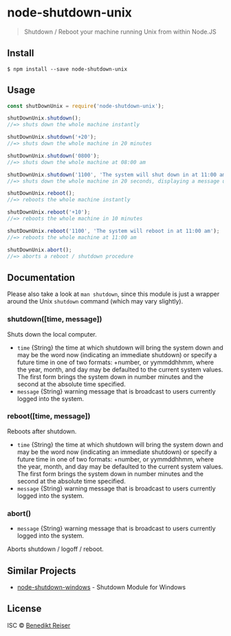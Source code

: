 # node-shutdown-unix

> Shutdown / Reboot your machine running Unix from within Node.JS

## Install

```
$ npm install --save node-shutdown-unix
```

## Usage

```js
const shutDownUnix = require('node-shutdown-unix');

shutDownUnix.shutdown();
//=> shuts down the whole machine instantly

shutDownUnix.shutdown('+20');
//=> shuts down the whole machine in 20 minutes

shutDownUnix.shutdown('0800');
//=> shuts down the whole machine at 08:00 am

shutDownUnix.shutdown('1100', 'The system will shut down in at 11:00 am');
//=> shuts down the whole machine in 20 seconds, displaying a message until that time

shutDownUnix.reboot();
//=> reboots the whole machine instantly

shutDownUnix.reboot('+10');
//=> reboots the whole machine in 10 minutes

shutDownUnix.reboot('1100', 'The system will reboot in at 11:00 am');
//=> reboots the whole machine at 11:00 am

shutDownUnix.abort();
//=> aborts a reboot / shutdown procedure
```

## Documentation

Please also take a look at `man shutdown`, since this module is just a wrapper around the Unix `shutdown` command (which may vary slightly).

### shutdown([time, message])

Shuts down the local computer.

* `time` {String} the time at which shutdown will bring the system down and may be the word now (indicating an immediate shutdown) or specify a future time in one of two formats: +number, or yymmddhhmm, where the year, month, and day may be defaulted to the current system values. The first form brings the system down in number minutes and the second at the absolute time specified.
* `message` {String} warning message that is broadcast to users currently logged into the system.

### reboot([time, message])

Reboots after shutdown.

* `time` {String} the time at which shutdown will bring the system down and may be the word now (indicating an immediate shutdown) or specify a future time in one of two formats: +number, or yymmddhhmm, where the year, month, and day may be defaulted to the current system values. The first form brings the system down in number minutes and the second at the absolute time specified.
* `message` {String} warning message that is broadcast to users currently logged into the system.

### abort()

* `message` {String} warning message that is broadcast to users currently logged into the system.

Aborts shutdown / logoff / reboot.

## Similar Projects

* [node-shutdown-windows](https://github.com/burnedikt/node-shutdown-windows) - Shutdown Module for Windows

## License

ISC © [Benedikt Reiser](http://benedikt-reiser.de)
